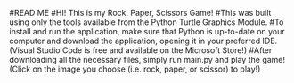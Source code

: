 #READ ME 
#HI! This is my Rock, Paper, Scissors Game! 
#This was built using only the tools available from the Python Turtle Graphics Module.
#To install and run the application, make sure that Python is up-to-date on your computer and download the application, opening it in your preferred IDE. (Visual Studio Code is free and available on the Microsoft Store!) 
#After downloading all the necessary files, simply run main.py and play the game! (Click on the image you choose (i.e. rock, paper, or scissor) to play!)
